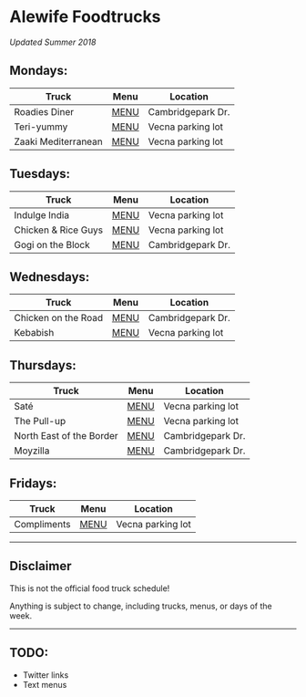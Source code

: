 # Alewife Foodtrucks
*Updated Summer 2018*

## Mondays:

| Truck               | Menu                            | Location          |
| ------------------- | ------------------------------- | ----------------- |
| Roadies Diner       | [MENU](menus/roadies-diner.jpg) | Cambridgepark Dr. |
| Teri-yummy          | [MENU](menus/teri-yummy.jpg)    | Vecna parking lot |
| Zaaki Mediterranean | [MENU](menus/zaaki.jpg)         | Vecna parking lot |

## Tuesdays:

| Truck               | Menu                                    | Location          |
| ------------------- | --------------------------------------- | ----------------- |
| Indulge India       | [MENU](menus/indulge-india.jpg)         | Vecna parking lot |
| Chicken & Rice Guys | [MENU](menus/chicken-and-rice-guys.jpg) | Vecna parking lot |
| Gogi on the Block   | [MENU](menus/gogi-on-the-block.jpg)     | Cambridgepark Dr. |

## Wednesdays:

| Truck               | Menu                                  | Location          |
| ------------------- | ------------------------------------- | ----------------- |
| Chicken on the Road | [MENU](menus/chicken-on-the-road.jpg) | Cambridgepark Dr. |
| Kebabish            | [MENU](menus/kebabish.jpg)            | Vecna parking lot |

## Thursdays:

| Truck                    | Menu                                       | Location          |
| ------------------------ | ------------------------------------------ | ----------------- |
| Saté                     | [MENU](menus/sate.jpg)                     | Vecna parking lot |
| The Pull-up              | [MENU](menus/the-pull-up.jpg)              | Vecna parking lot |
| North East of the Border | [MENU](menus/noertheast-of-the-border.jpg) | Cambridgepark Dr. |
| Moyzilla                 | [MENU](menus/moyzillajpg)                  | Cambridgepark Dr. |

## Fridays:

| Truck       | Menu                          | Location          |
| ----------- | ----------------------------- | ----------------- |
| Compliments | [MENU](menus/compliments.jpg) | Vecna parking lot |

---

## Disclaimer
This is not the official food truck schedule!

Anything is subject to change, including trucks, menus, or days of the week.

---
## TODO:

- Twitter links
- Text menus


